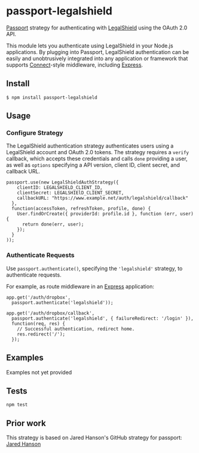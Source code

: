 # passport-legalshield

[Passport](http://passportjs.org/) strategy for authenticating with [LegalShield](https://legalshield.com/)
using the OAuth 2.0 API.

This module lets you authenticate using LegalShield in your Node.js applications.
By plugging into Passport, LegalShield authentication can be easily and
unobtrusively integrated into any application or framework that supports
[Connect](http://www.senchalabs.org/connect/)-style middleware, including
[Express](http://expressjs.com/).

## Install
    $ npm install passport-legalshield

## Usage
### Configure Strategy

The LegalShield authentication strategy authenticates users using a LegalShield account
and OAuth 2.0 tokens.  The strategy requires a `verify` callback, which accepts
these credentials and calls `done` providing a user, as well as `options`
specifying a API version, client ID, client secret, and callback URL.

    passport.use(new LegalShieldAuthStrategy({
        clientID: LEGALSHIELD_CLIENT_ID,
        clientSecret: LEGALSHIElD_CLIENT_SECRET,
        callbackURL: "https://www.example.net/auth/legalshield/callback"
      },
      function(accessToken, refreshToken, profile, done) {
        User.findOrCreate({ providerId: profile.id }, function (err, user) {
          return done(err, user);
        });
      }
    ));

### Authenticate Requests
Use `passport.authenticate()`, specifying the `'legalshield'` strategy, to
authenticate requests.

For example, as route middleware in an [Express](http://expressjs.com/)
application:

    app.get('/auth/dropbox',
      passport.authenticate('legalshield'));

    app.get('/auth/dropbox/callback', 
      passport.authenticate('legalshield', { failureRedirect: '/login' }),
      function(req, res) {
        // Successful authentication, redirect home.
        res.redirect('/');
      });

## Examples
Examples not yet provided

## Tests
`npm test`


## Prior work
This strategy is based on Jared Hanson's GitHub strategy for passport: [Jared Hanson](http://github.com/jaredhanson)